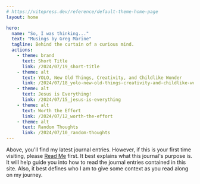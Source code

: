 ```yaml
---
# https://vitepress.dev/reference/default-theme-home-page
layout: home

hero:
  name: "So, I was thinking..."
  text: "Musings by Greg Marine"
  tagline: Behind the curtain of a curious mind.
  actions:
    - theme: brand
      text: Short Title
      link: /2024/07/19_short-title
    - theme: alt
      text: YOLO, New Old Things, Creativity, and Childlike Wonder
      link: /2024/07/18_yolo-new-old-things-creativity-and-childlike-wonder
    - theme: alt
      text: Jesus is Everything!
      link: /2024/07/15_jesus-is-everything
    - theme: alt
      text: Worth the Effort
      link: /2024/07/12_worth-the-effort
    - theme: alt
      text: Random Thoughts
      link: /2024/07/10_random-thoughts
---
```


Above, you'll find my latest journal entries. However, if this is your first time visiting, please [Read Me](read-me) first. It best explains what this journal's purpose is. It will help guide you into how to read the journal entries contained in this site. Also, it best defines who I am to give some context as you read along on my journey.